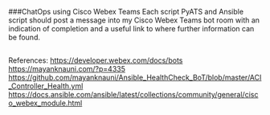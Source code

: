 ###ChatOps using Cisco Webex Teams
Each script PyATS and Ansible script should post a message into my Cisco Webex Teams bot room with an indication of completion and a useful link to where further information can be found.  


##
References:
https://developer.webex.com/docs/bots
https://mayanknauni.com/?p=4335
https://github.com/mayanknauni/Ansible_HealthCheck_BoT/blob/master/ACI_Controller_Health.yml
https://docs.ansible.com/ansible/latest/collections/community/general/cisco_webex_module.html